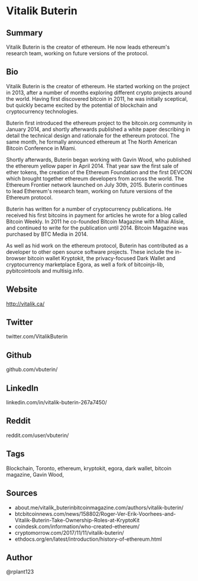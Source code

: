 # Vitalik Buterin

## Summary
Vitalik Buterin is the creator of ethereum. He now leads ethereum's research team, working on future versions of the protocol.

## Bio
Vitalik Buterin is the creator of ethereum. He started working on the project in 2013, after a number of months exploring different crypto projects around the world. Having first discovered bitcoin in 2011, he was initially sceptical, but quickly became excited by the potential of blockchain and cryptocurrency technologies. 

Buterin first introduced the ethereum project to the bitcoin.org community in January 2014, and shortly afterwards published a white paper describing in detail the technical design and rationale for the ethereum protocol. The same month, he formally announced ethereum at The North American Bitcoin Conference in Miami.

Shortly afterwards, Buterin began working with Gavin Wood, who published the ethereum yellow paper in April 2014. That year saw the first sale of ether tokens, the creation of the Ethereum Foundation and the first DEVCON which brought together ethereum developers from across the world. The Ethereum Frontier network launched on July 30th, 2015. Buterin continues to lead Ethereum's research team, working on future versions of the Ethereum protocol.

Buterin has written for a number of cryptocurrency publications. He received his first bitcoins in payment for articles he wrote for a blog called Bitcoin Weekly. In 2011 he co-founded Bitcoin Magazine with Mihai Alisie, and continued to write for the publication until 2014. Bitcoin Magazine was purchased by BTC Media in 2014.

As well as hid work on the ethereum protocol, Buterin has contributed as a developer to other open source software projects. These include the in-browser bitcoin wallet Kryptokit, the privacy-focused Dark Wallet and cryptocurrency marketplace Egora, as well a fork of bitcoinjs-lib, pybitcointools and multisig.info. 

## Website
http://vitalik.ca/

## Twitter
twitter.com/VitalikButerin

## Github
github.com/vbuterin/

## LinkedIn
linkedin.com/in/vitalik-buterin-267a7450/

## Reddit
reddit.com/user/vbuterin/

## Tags
Blockchain, Toronto, ethereum, kryptokit, egora, dark wallet, bitcoin magazine, Gavin Wood, 

## Sources
* about.me/vitalik_buterinbitcoinmagazine.com/authors/vitalik-buterin/
* btcbitcoinnews.com/news/158802/Roger-Ver-Erik-Voorhees-and-Vitalik-Buterin-Take-Ownership-Roles-at-KryptoKit
* coindesk.com/information/who-created-ethereum/
* cryptomorrow.com/2017/11/11/vitalik-buterin/
* ethdocs.org/en/latest/introduction/history-of-ethereum.html

## Author
@rplant123

